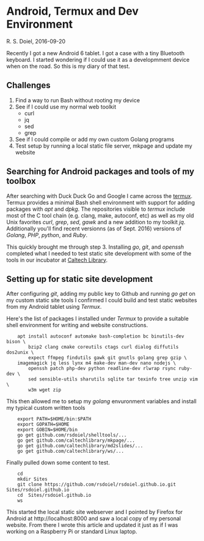 
# Android, Termux and Dev Environment

R. S. Doiel, 2016-09-20

Recently I got a new Android 6 tablet. I got a case with a tiny Bluetooth keyboard. I started wondering if I could use it as a developmment device when on the road. So this is my diary of that test.

## Challenges

1. Find a way to run Bash without rooting my device
2. See if I could use my normal web toolkit
	+ curl
	+ jq
	+ sed
	+ grep
3. See if I could compile or add my own custom Golang programs
4. Test setup by running a local static file server, mkpage and update my website

## Searching for Android packages and tools of my toolbox

After searching with Duck Duck Go and Google I came across the [termux](https://termux.com). Termux provides a minimal Bash shell environment with support for adding
packages with _apt_ and _dpkg_.  The repositories visible to *termux* include
most of the C tool chain (e.g. clang, make, autoconf, etc) as well as my old Unix favorites _curl_, _grep_, _sed_, _gawk_ and a new addition to my toolkit _jq_.  Additionally you'll find recent versionns (as of Sept. 2016) versions of _Golang_, _PHP_, _python_, and _Ruby_.

This quickly brought me through step 3.  Installing _go_, _git_, and _openssh_ completed what I needed to test static site development with some of the tools in our incubator at [Caltech Library](https://caltechlibrary.github.io).

## Setting up for static site development

After configuring _git_, adding my public key to Github and running _go get_ on my
custom static site tools I confirmed I could build and test static websites from my Android tablet using *Termux*.

Here's the list of packages I installed under *Termux* to provide a suitable shell environment for writing and website constructions.

```shell
    apt install autoconf automake bash-completion bc binutils-dev bison \
        bzip2 clang cmake coreutils ctags curl dialog diffutils dos2unix \
        expect ffmpeg findutils gawk git gnutls golang grep gzip \
	imagemagick jq less lynx m4 make-dev man-dev nano nodejs \
        openssh patch php-dev python readline-dev rlwrap rsync ruby-dev \
        sed sensible-utils sharutils sqlite tar texinfo tree unzip vim \
        w3m wget zip
```

This then allowed me to setup my *golang* envuronment variables and install
my typical custom written tools

```shell
    export PATH=$HOME/bin:$PATH
    export GOPATH=$HOME
    export GOBIN=$HOME/bin
    go get github.com/rsdoiel/shelltools/...
    go get github.com/caltechlibrary/mkpage/...
    go get github.com/caltechlibrary/md2slides/...
    go get github.com/caltechlibrary/ws/...
```

Finally pulled down some content to test.

```shell
    cd
    mkdir Sites
    git clone https://github.com/rsdoiel/rsdoiel.github.io.git Sites/rsdoiel.github.io
    cd  Sites/rsdoiel.github.io
    ws
```

This started the local static site webserver and I pointed by Firefox for Android at http://localhost:8000 and saw a local copy of my personal website. From there I wrote this article and updated it just as if I was working on a Raspberry Pi or standard Linux laptop.


